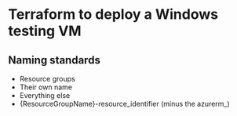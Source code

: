 # Terraform to deploy a Windows testing VM


## Naming standards
- Resource groups
 - Their own name
- Everything else
 - {ResourceGroupName}-resource_identifier (minus the azurerm_)
